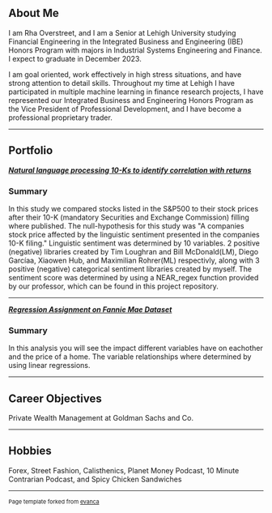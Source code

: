 ## About Me

I am Rha Overstreet, and I am a Senior at Lehigh University studying Financial Engineering in the Integrated Business and Engineering (IBE) Honors Program with majors in Industrial Systems Engineering and Finance. I expect to graduate in December 2023. 

I am goal oriented, work effectively in high stress situations, and have strong attention to detail skills. Throughout my time at Lehigh I have participated in multiple machine learning in finance research projects, I have represented our Integrated Business and Engineering Honors Program as the Vice President of Professional Development, and I have become a professional proprietary trader.

<!-- Upload your own photo and change the path -->

---

## Portfolio

<!-- You can link to other websites, PDFs in this repo, and other pages in this repo -->

_**[Natural language processing 10-Ks to identify correlation with returns](Midterm_report/report.md)**_


### Summary

In this study we compared stocks listed in the S&P500 to their stock prices after their 10-K (mandatory Securities and Exchange Commission) filling where published. The null-hypothesis for this study was "A companies stock price affected by the linguistic sentiment presented in the companies 10-K filing." Linguistic sentiment was determined by 10 variables. 2 positive (negative) libraries created by Tim Loughran and Bill McDonald(LM), Diego Garcíaa, Xiaowen Hub, and Maximilian Rohrer(ML) respectivly, along with 3 positive (negative) categorical sentiment libraries created by myself. The sentiment score was determined by using a NEAR_regex function provided by our professor, which can be found in this project repository.

---

_**[Regression Assignment on Fannie Mae Dataset](regression/regression.md)**_

### Summary

In this analysis you will see the impact different variables have on eachother and the price of a home. The variable relationships where determined by using linear regressions.

---


## Career Objectives

Private Wealth Management at Goldman Sachs and Co.

---

## Hobbies

Forex, Street Fashion, Calisthenics, Planet Money Podcast, 10 Minute Contrarian Podcast, and Spicy Chicken Sandwiches

---
<p style="font-size:11px">Page template forked from <a href="https://github.com/evanca/quick-portfolio">evanca</a></p>
<!-- Remove above link if you don't want to attibute -->
